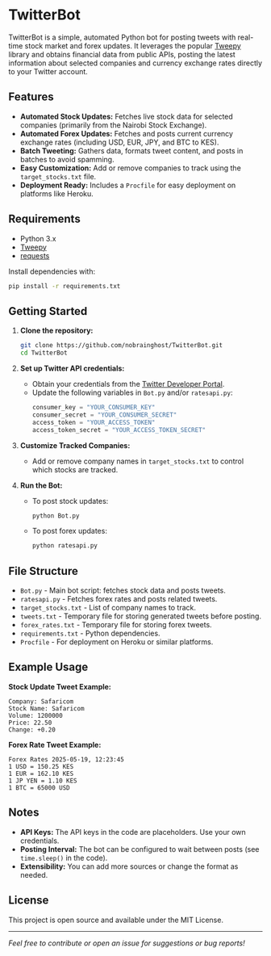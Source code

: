 # TwitterBot

TwitterBot is a simple, automated Python bot for posting tweets with real-time stock market and forex updates. It leverages the popular [Tweepy](https://www.tweepy.org/) library and obtains financial data from public APIs, posting the latest information about selected companies and currency exchange rates directly to your Twitter account.

## Features

- **Automated Stock Updates:** Fetches live stock data for selected companies (primarily from the Nairobi Stock Exchange).
- **Automated Forex Updates:** Fetches and posts current currency exchange rates (including USD, EUR, JPY, and BTC to KES).
- **Batch Tweeting:** Gathers data, formats tweet content, and posts in batches to avoid spamming.
- **Easy Customization:** Add or remove companies to track using the `target_stocks.txt` file.
- **Deployment Ready:** Includes a `Procfile` for easy deployment on platforms like Heroku.

## Requirements

- Python 3.x
- [Tweepy](https://www.tweepy.org/)
- [requests](https://docs.python-requests.org/en/master/)

Install dependencies with:

```bash
pip install -r requirements.txt
```

## Getting Started

1. **Clone the repository:**
    ```bash
    git clone https://github.com/nobrainghost/TwitterBot.git
    cd TwitterBot
    ```

2. **Set up Twitter API credentials:**
    - Obtain your credentials from the [Twitter Developer Portal](https://developer.twitter.com/).
    - Update the following variables in `Bot.py` and/or `ratesapi.py`:
      ```python
      consumer_key = "YOUR_CONSUMER_KEY"
      consumer_secret = "YOUR_CONSUMER_SECRET"
      access_token = "YOUR_ACCESS_TOKEN"
      access_token_secret = "YOUR_ACCESS_TOKEN_SECRET"
      ```

3. **Customize Tracked Companies:**
    - Add or remove company names in `target_stocks.txt` to control which stocks are tracked.

4. **Run the Bot:**

    - To post stock updates:
      ```bash
      python Bot.py
      ```

    - To post forex updates:
      ```bash
      python ratesapi.py
      ```

## File Structure

- `Bot.py` - Main bot script: fetches stock data and posts tweets.
- `ratesapi.py` - Fetches forex rates and posts related tweets.
- `target_stocks.txt` - List of company names to track.
- `tweets.txt` - Temporary file for storing generated tweets before posting.
- `forex_rates.txt` - Temporary file for storing forex tweets.
- `requirements.txt` - Python dependencies.
- `Procfile` - For deployment on Heroku or similar platforms.

## Example Usage

**Stock Update Tweet Example:**
```
Company: Safaricom
Stock Name: Safaricom
Volume: 1200000
Price: 22.50
Change: +0.20
```

**Forex Rate Tweet Example:**
```
Forex Rates 2025-05-19, 12:23:45
1 USD = 150.25 KES
1 EUR = 162.10 KES
1 JP YEN = 1.10 KES
1 BTC = 65000 USD
```

## Notes

- **API Keys:** The API keys in the code are placeholders. Use your own credentials.
- **Posting Interval:** The bot can be configured to wait between posts (see `time.sleep()` in the code).
- **Extensibility:** You can add more sources or change the format as needed.

## License

This project is open source and available under the MIT License.

---

*Feel free to contribute or open an issue for suggestions or bug reports!*
